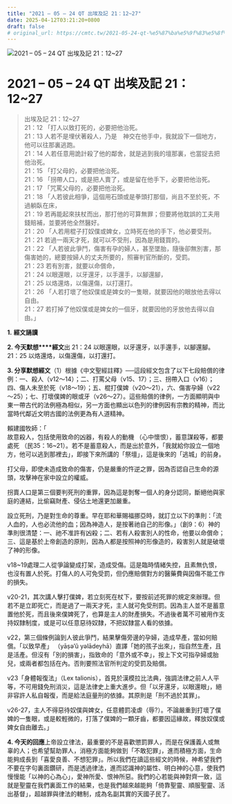 ```yaml
---
title: "2021 – 05 – 24 QT 出埃及記 21：12~27"
date: 2025-04-12T03:21:20+0800
draft: false
# original_url: https://cmtc.tw/2021-05-24-qt-%e5%87%ba%e5%9f%83%e5%8f%8a%e8%a8%98-21%ef%bc%9a1227
---
```


![2021 – 05 – 24 QT 出埃及記 21：12\~27](/images/qt.jpg   "2021 – 05 – 24 QT 出埃及記 21：12\~27")

# 2021 – 05 – 24 QT 出埃及記 21：12\~27

> 出埃及記 21：12\~27  
> 21：12 「打人以致打死的，必要把他治死。  
> 21：13 人若不是埋伏著殺人，乃是　神交在他手中，我就設下一個地方，他可以往那裏逃跑。  
> 21：14 人若任意用詭計殺了他的鄰舍，就是逃到我的壇那裏，也當捉去把他治死。  
> 21：15 「打父母的，必要把他治死。  
> 21：16 「拐帶人口，或是把人賣了，或是留在他手下，必要把他治死。  
> 21：17 「咒罵父母的，必要把他治死。  
> 21：18 「人若彼此相爭，這個用石頭或是拳頭打那個，尚且不至於死，不過躺臥在床，  
> 21：19 若再能起來扶杖而出，那打他的可算無罪；但要將他耽誤的工夫用錢賠補，並要將他全然醫好。  
> 21：20 「人若用棍子打奴僕或婢女，立時死在他的手下，他必要受刑。  
> 21：21 若過一兩天才死，就可以不受刑，因為是用錢買的。  
> 21：22 「人若彼此爭鬥，傷害有孕的婦人，甚至墜胎，隨後卻無別害，那傷害她的，總要按婦人的丈夫所要的，照審判官所斷的，受罰。  
> 21：23 若有別害，就要以命償命，  
> 21：24 以眼還眼，以牙還牙，以手還手，以腳還腳，  
> 21：25 以烙還烙，以傷還傷，以打還打。  
> 21：26 「人若打壞了他奴僕或是婢女的一隻眼，就要因他的眼放他去得以自由。  
> 21：27 若打掉了他奴僕或是婢女的一個牙，就要因他的牙放他去得以自由。」

**1.** **經文誦讀**

**2. 今天默想****經文**出 21：24 以眼還眼，以牙還牙，以手還手，以腳還腳。  
21：25 以烙還烙，以傷還傷，以打還打。

**3. 分享默想經文**（1）根據《中文聖經註釋》──這段經文包含了以下七段賠償的律例：一、殺人（v12～14）；二、打罵父母（v15、17）；三、拐帶入口（v16）；四、傷人未至於死（v18～19）；五、棍打僕婢（v20～21），六、傷害孕婦（v22～25）；七、打壞僕婢的眼或牙（v26～27）。這些賠償的律例，一方面顯明與中東一帶古代的法例極為相似，另一方面也顯出以色列的律例因有宗教的精神，而比當時代鄰近文明古國的法例更為有人道精神。

賴建國牧師：「  
故意殺人，包括使用致命的凶器，有殺人的動機 （心中懷恨），蓄意謀殺等，都要處死 （民35：16\~21）。若不是蓄意殺人，而是出於意外，「我就給你設立一個地方，他可以逃到那裡去」，即接下來所講的「祭壇」，這是後來的「逃城」的前身。

打父母，即使未造成致命的傷害，仍是嚴重的忤逆之罪，因為否認自己生命的源頭，攻擊神在家中設立的權威。

拐賣人口是第三個要判死刑的重罪，因為這是剝奪一個人的身分認同，斷絕他與家庭的連結，比偷竊財產、侵佔土地還更加嚴重。

設立死刑，乃是對生命的尊重。早在耶和華賜福挪亞時，就訂立以下的準則：「流人血的，人也必流他的血；因為神造人，是按著祂自己的形像。」（創9：6）神的準則很清楚：一、祂不准許有凶殺；二、若有人殺害別人的性命，他要以命償命；三、這是基於上帝創造的原則，因為人都是按照神的形像造的，殺害別人就是破壞了神的形像。

v18\~19處理二人從爭論變成打架，造成受傷。這是臨時情緒失控，且素無仇恨，也沒有置人於死。打傷人的人可免受罰，但仍應賠償對方的醫藥費與因傷不能工作的損失。

v20-21，其次講人擊打僕婢，若立刻死在杖下，要按前述死罪的規定來辦理。但若不是立即死亡，而是過了一兩天才死，主人就可免受刑罰。因為主人並不是蓄意置他於死，而且後來僕婢死了，也算是主人的財產損失。不過後者萬不可被用作支持奴隸制度，或是可以任意惡待奴隸，不把奴隸當人看的依據。

v22，第三個條例論到人彼此爭鬥，結果擊傷旁邊的孕婦，造成早產，當如何賠償。「以致早產」 （yāṣǝ’û yəlādeyhā）直譯「她的孩子出來」，指自然生產，且是活產。但沒有「別的損害」，指致命的「意外或不幸」，按上下文可指孕婦或胎兒，或兩者都包括在內。否則要照法官所判定的受罰及賠償。

v23「身體報復法」（Lex talionis），首見於漢模拉比法典，強調法律之前人人平等，不可用錢免刑消災，這是法律史上重大進步。但「以牙還牙，以眼還眼」，絕非容許人私自報復，而是給法庭量刑的依據。其原則是「刑不過於其罪」。

v26-27，主人不得惡待奴僕與婢女，任意體罰凌虐（辱?）。不論嚴重到打壞了僕婢的一隻眼，或是較輕微的，打落了僕婢的一顆牙齒，都要因這緣故，釋放奴僕或婢女自由離去。」

**4. 今天的回應**上帝設立律法，最重要的不是喜歡懲罰罪人，而是在保護義人或無辜的人；也希望幫助罪人，消極方面能夠做到「不敢犯罪」，進而積極方面，生命能夠成長到「喜愛良善、不想犯罪」。所以我們在讀這些經文的時候，神希望我們不要在字句裏面鑽研，而是透過律法，進而認識神的屬性、明白神的心意，使我們慢慢能「以神的心為心」，愛神所愛、恨神所惡。我們的心若能與神對齊一致，這就是聖靈在我們裏面工作的結果，也是我們越來越能夠「倚靠聖靈、順服聖靈、活出基督」，超越罪與律法的轄制，成為名副其實的天國子民了。